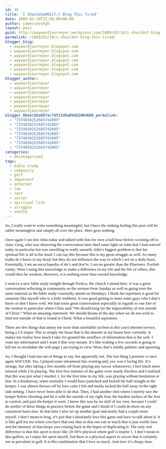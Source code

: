```yaml
---
id: 15
title: 'I Shouldn&#8217;t Blog This Tired'
date: 2009-02-10T22:50:00+00:00
author: cameroneshgh
layout: post
guid: http://waywardjourneyer.wordpress.com/2009/02/10/i-shouldnt-blog-this-tired
permalink: /2009/02/10/i-shouldnt-blog-this-tired/
blogger_blog:
  - waywardjourneyer.blogspot.com
  - waywardjourneyer.blogspot.com
  - waywardjourneyer.blogspot.com
  - waywardjourneyer.blogspot.com
  - waywardjourneyer.blogspot.com
  - waywardjourneyer.blogspot.com
  - waywardjourneyer.blogspot.com
blogger_author:
  - waywardjourneyer
  - waywardjourneyer
  - waywardjourneyer
  - waywardjourneyer
  - waywardjourneyer
  - waywardjourneyer
  - waywardjourneyer
blogger_0beecbba667ac7d51549a09dd2864606_permalink:
  - "7374838252685742005"
  - "7374838252685742005"
  - "7374838252685742005"
  - "7374838252685742005"
  - "7374838252685742005"
  - "7374838252685742005"
  - "7374838252685742005"
categories:
  - Uncategorized
tags:
  - bible study
  - community
  - golf
  - impatient
  - internet
  - law
  - rest
  - soccer
  - spiritual life
  - struggle
  - vanity
---
```

<span style="font-family:trebuchet ms;font-size:small;">So, I really want to write something meaningful, but I have the sinking feeling this post will be rather meaningless and simply all over the place. Here goes nothing.</span>
  
<span style="font-family:trebuchet ms;font-size:small;">Once again I ran into John today and talked with him for over a half hour before scooting off to class. Greg, who was observing the conversation later shed some light on John that I had noticed today in particular but was unwilling to really unearth. John&#8217;s biggest problem is that his spiritual life is all in his head. I can say this because this is my great struggle as well. So many truths do I know in my head, but they do not influence the way in which I act on a daily basis. Essentially, I am an encyclopedia of do&#8217;s and don&#8217;ts. I am no greater than the Pharisees. Foolish vanity. Were I using this knowledge to make a difference in my life and the life of others, this would then be wisdom. However, it is nothing more than wasted knowledge.</span>
  
<span style="font-family:trebuchet ms;font-size:small;">I went to a new bible study tonight through Portico, the church I attend here. It was a great conversation reflecting in community on the sermon from Sunday as well as going over the same material as the bible study i normally attend on Mondays. I think the repetition is good for someone like myself who is a little stubborn. It was good getting to meet some guys who I don&#8217;t know or don&#8217;t know well. We had some great conversation especially in regards to one line of the sermon in particular where Chris said &#8220;We should long for the impossibility of rest outside of Christ.&#8221; What an amazing statement. We should dream of the day when we do not wish to find rest outside of that is found in Christ. What a beautiful aspiration.</span>
  
<span style="font-family:trebuchet ms;font-size:small;">There are few things that annoy me more than unreliable (at best in this case) internet service, being a CS major. This is simply the beast that is the internet at my house here currently. It makes me realize how much I take for granted the overflow of information that is the web. I want my information and I want it this very instant. It&#8217;s like waiting a few seconds is going to kill me or invalidate the web page I am trying to view. Wow, that&#8217;s mildly pathetic and upsetting.</span>
  
<span style="font-family:trebuchet ms;font-size:small;">So, I thought I had run out of things to say, but apparently not. The last thing I promise is once again SOCCER. Yes, I played some intramural this evening and, yes, was I loving life. It&#8217;s strange, but after taking a few months off from playing any soccer whatsoever, I feel much more relaxed while I&#8217;m playing. The first five minutes of the game were nearly flawless and I realized that this was just what I needed. I, for the first time in my life, was playing without hesitation or fear. In a breakaway, when normally I would have panicked and kicked the ball straight at the keeper, I was almost thrown off by how calm I felt and neatly tucked the ball away in the right side netting. I have </span><span style="font-family:trebuchet ms;font-size:small;font-style:italic;">never</span> <span style="font-family:trebuchet ms;font-size:small;">been able to do that. Then, I had another shot where I merely saw the keeper before shooting and hit it with the outside of my right foot, the hardest surface of the foot to control, and past the keeper it went. I know this was by no skill of my own, because I could do neither of these things in practice before the game and I doubt if I could do them on any consistent basis now. In that time I also set up another goal and nearly had a couple more myself. I don&#8217;t mean to brag, it&#8217;s just that I absolutely love this game and </span><span style="font-family:trebuchet ms;font-size:small;font-style:italic;">have</span> <span style="font-family:trebuchet ms;font-size:small;">to talk about it. It is like golf for me where you have that one shot or that one run or touch that is just world class and the memory of that keeps you coming back in the hopes of duplicating it. The only real difference is that this sport is more like 20-30% physical where golf is maybe 1. I don&#8217;t mean to diss golfers, as I enjoy the sport myself, but there is a physical aspect to soccer that is certainly not as prevalent in golf. It is this combination that I love so much. And now it&#8217;s sleepy time.</span>